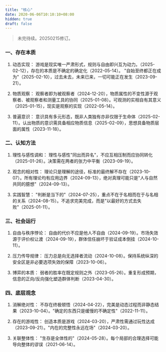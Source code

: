```yaml
---
title: "核心"
date: 2020-06-06T10:10:10+08:00
hidden: true
draft: false
---
```

> 未完待续。20250215修订。

### 一、存在本质
1. 动态实现：
游戏是现实唯一严肃形式，规则与自由即兴互为动力。（2025-02-12），存在的本质是不确定的确定化（2022-05-14）。
"自始至终都正在成为"（2025-02-10），过去未去，未来已来，一切可能正在发生（2023-09-21）。

2. 物质观察：
观察者即为被观察者（2024-12-20），物质属性的不变性源于观察者、被观察者和测量工具的协同（2025-01-08）。可观测的实相自有其意义（2025-01-15），现实是观察的实现（2022-05-14）。

3. 普遍意识：
意识具有多元形态，既非人类独有亦非仅限于生命体（2025-02-11）。认出物质的意识需具备相应物质信息（2025-02-09），思想具备物质层面的属性（2023-11-18）。

### 二、认知方法
1. 理性与感性调和：
理性与感性"同出而异名"，不应互相压制而应协同转化（2025-01-26）。决策需在两者的张力中平衡（2023-09-19）。

2. 观念的相对性：
理论只是理解的途径，标准的最终解不存在（2023-10-07）。所有理论均有应用边界（2024-09-13），绝对真理可能只是"人与自然共同的臆想"（2024-09-13）。

3. 实践智慧：
"判断是当下的"（2024-07-25），重点不在于名相而在于与名相的关系（2024-08-15）。不追求完美完成，而是"以最好的方式去失败"（2025-01-11）。

### 三、社会运行
1. 自由与秩序悖论：
自由的代价不应是他人不自由（2024-09-19）。市场失效源于评价权让渡（2024-09-19），群体信任崩坏于验证成本倒挂（2024-10-11）。

2. 压力传导规律：
压力总是向无选择者流动（2024-10-08）。保持系统纵深的安全区是非必要选项失效的保障（2023-10-06）。

3. 博弈的本质：
弱者的胜率在既定规则之外（2023-05-26）。重复形成预期，信息的正向/反向强化塑造群体判断（2023-04-30）。

### 四、底层观念
1. 消解绝对性：
不存在终极顿悟（2024-04-22），完美是动态过程而非静态结果（2023-10-04）。"确定的东西只是缓慢的不确定性"（2022-11-11）。

2. 存在的游戏性：
创造本质是游戏（2024-03-20），严肃性需通过玩性达成（2023-09-21）。"内在的完整性永远在场"（2024-03-20）。

3. 关联整体性：
"生存是全体性的"（2024-05-28）。每个局部的合理选择可能导向整体的谬误（2021-06-14）。
